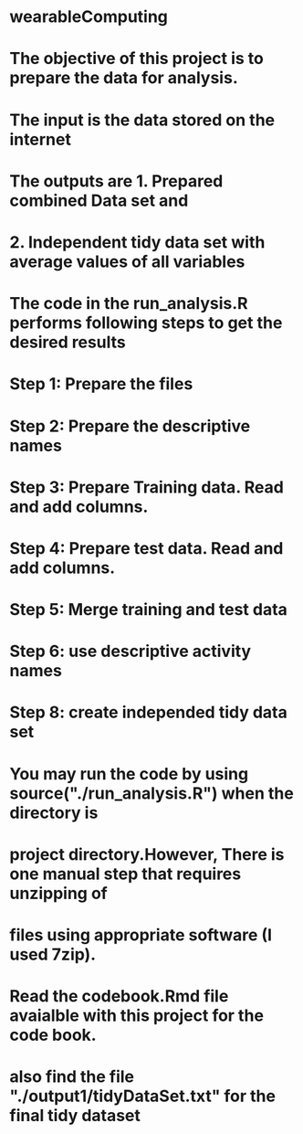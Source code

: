# wearableComputing
# The objective of this project is to prepare the data for analysis. 
# The input is the data stored on the internet
# The outputs are 1. Prepared combined Data set and
#    2. Independent tidy data set with average values of all variables 
# The code in the run_analysis.R performs following steps to get the desired results
# Step 1: Prepare the files
# Step 2: Prepare the descriptive names
# Step 3: Prepare Training data. Read and add columns.
# Step 4: Prepare test data. Read and add columns.
# Step 5: Merge training and test data
# Step 6: use descriptive activity names
# Step 8: create independed tidy data set
# You may run the code by using source("./run_analysis.R") when the directory is
#   project directory.However, There is one manual step that requires unzipping of
#   files using appropriate software (I used 7zip).
#  Read the codebook.Rmd file avaialble with this project for the code book.
# also find the file "./output1/tidyDataSet.txt" for the final tidy dataset
# 

